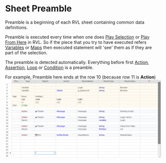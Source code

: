 # Sheet Preamble

Preamble is a beginning of each RVL sheet containing common data definitions.

Preamble is executed every time when one does [Play Selection](../Guide/rvl_editor.md#context-menu) or [Play From Here](../Guide/rvl_editor.md#context-menu) in RVL. So if the piece that you try to have executed refers [Variables](Variables.md) or [Maps](Maps.md) then executed statement will 'see' them as if they are part of the selection.

The preamble is detected automatically. Everything before first [Action](Actions.md), [Assertion](Assertions), [Loop](Loops.md) or [Condition](Conditions.md) is a preamble.

For example, Preamble here ends at the row 10 (because row 11 is **Action**)
![Preamble](img/Preamble_Script.png)